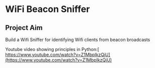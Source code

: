 # WiFi Beacon Sniffer

## Project Aim

Build a Wifi Sniffer for identifying Wifi clients from beacon broadcasts

Youtube video showing principles in Python:[ https://www.youtube.com/watch?v=Z1MbpIkzQjU](https://www.youtube.com/watch?v=Z1MbpIkzQjU)

